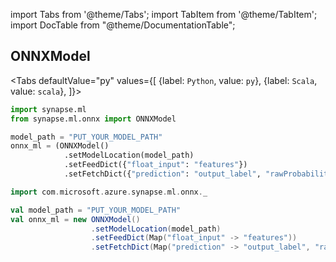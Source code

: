 import Tabs from '@theme/Tabs';
import TabItem from '@theme/TabItem';
import DocTable from "@theme/DocumentationTable";

<!-- 
```python
import pyspark
import os
spark = (pyspark.sql.SparkSession.builder.appName("MyApp")
        .config("spark.jars.packages", "com.microsoft.azure:synapseml:0.9.1")
        .config("spark.jars.repositories", "https://mmlspark.azureedge.net/maven")
        .getOrCreate())
``` 
-->

## ONNXModel

<Tabs
defaultValue="py"
values={[
{label: `Python`, value: `py`},
{label: `Scala`, value: `scala`},
]}>
<TabItem value="py">

```py
import synapse.ml
from synapse.ml.onnx import ONNXModel

model_path = "PUT_YOUR_MODEL_PATH"
onnx_ml = (ONNXModel()
            .setModelLocation(model_path)
            .setFeedDict({"float_input": "features"})
            .setFetchDict({"prediction": "output_label", "rawProbability": "output_probability"})
```

</TabItem>
<TabItem value="scala">

```scala
import com.microsoft.azure.synapse.ml.onnx._

val model_path = "PUT_YOUR_MODEL_PATH"
val onnx_ml = new ONNXModel()
                  .setModelLocation(model_path)
                  .setFeedDict(Map("float_input" -> "features"))
                  .setFetchDict(Map("prediction" -> "output_label", "rawProbability" -> "output_probability"))
```

</TabItem>
</Tabs>

<DocTable className="ONNXModel"
py="mmlspark.onnx.html#module-mmlspark.onnx.ONNXModel"
scala="com/microsoft/ml/spark/onnx/ONNXModel.html"
sourceLink="https://github.com/microsoft/SynapseML/blob/master/deep-learning/src/main/com/microsoft/azure/synapse/ml/onnx/ONNXModel.scala" />

